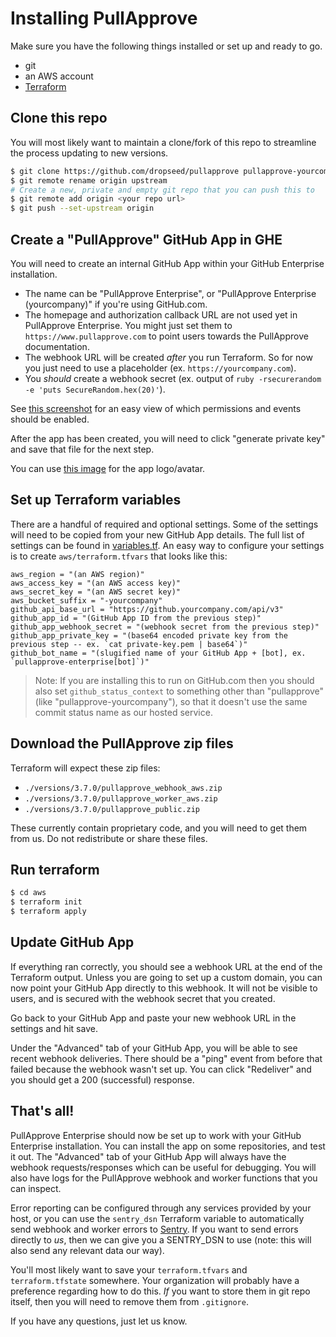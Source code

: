 # Installing PullApprove

Make sure you have the following things installed or set up and ready to go.

- git
- an AWS account
- [Terraform](https://www.terraform.io/downloads.html)

## Clone this repo

You will most likely want to maintain a clone/fork of this repo to streamline the process updating to new versions.

```sh
$ git clone https://github.com/dropseed/pullapprove pullapprove-yourcompany
$ git remote rename origin upstream
# Create a new, private and empty git repo that you can push this to
$ git remote add origin <your repo url>
$ git push --set-upstream origin
```

## Create a "PullApprove" GitHub App in GHE

You will need to create an internal GitHub App within your GitHub Enterprise
installation.

- The name can be "PullApprove Enterprise", or "PullApprove Enterprise (yourcompany)" if you're using GitHub.com.
- The homepage and authorization callback URL are not used yet in PullApprove Enterprise. You might just set them to `https://www.pullapprove.com` to point users towards the PullApprove documentation.
- The webhook URL will be created *after* you run Terraform. So for now you just need to use a placeholder (ex. `https://yourcompany.com`).
- You *should* create a webhook secret (ex. output of `ruby -rsecurerandom -e 'puts SecureRandom.hex(20)'`).

See [this screenshot](img/github-app-settings.png) for an easy view of
which permissions and events should be enabled.

After the app has been created, you will need to click "generate private key"
and save that file for the next step.

You can use [this image](img/github-app-logo.png) for the app logo/avatar.

## Set up Terraform variables

There are a handful of required and optional settings. Some of the settings will
need to be copied from your new GitHub App details. The full list of settings
can be found in [variables.tf](aws/variables.tf). An easy way to configure your
settings is to create `aws/terraform.tfvars` that looks like this:

```hcl
aws_region = "(an AWS region)"
aws_access_key = "(an AWS access key)"
aws_secret_key = "(an AWS secret key)"
aws_bucket_suffix = "-yourcompany"
github_api_base_url = "https://github.yourcompany.com/api/v3"
github_app_id = "(GitHub App ID from the previous step)"
github_app_webhook_secret = "(webhook secret from the previous step)"
github_app_private_key = "(base64 encoded private key from the previous step -- ex. `cat private-key.pem | base64`)"
github_bot_name = "(slugified name of your GitHub App + [bot], ex. `pullapprove-enterprise[bot]`)"
```

> Note: If you are installing this to run on GitHub.com then you should also set `github_status_context` to something other than "pullapprove" (like "pullapprove-yourcompany"), so that it doesn't use the same commit status name as our hosted service.

## Download the PullApprove zip files

Terraform will expect these zip files:

- `./versions/3.7.0/pullapprove_webhook_aws.zip`
- `./versions/3.7.0/pullapprove_worker_aws.zip`
- `./versions/3.7.0/pullapprove_public.zip`

These currently contain proprietary code,
and you will need to get them from us.
Do not redistribute or share these files.

## Run terraform

```sh
$ cd aws
$ terraform init
$ terraform apply
```

## Update GitHub App

If everything ran correctly, you should see a webhook URL at the end of the
Terraform output. Unless you are going to set up a custom domain, you can now
point your GitHub App directly to this webhook. It will not be visible to users,
and is secured with the webhook secret that you created.

Go back to your GitHub App and paste your new webhook URL in the settings and
hit save.

Under the "Advanced" tab of your GitHub App, you will be able to see recent
webhook deliveries. There should be a "ping" event from before that failed
because the webhook wasn't set up. You can click "Redeliver" and you should get
a 200 (successful) response.

## That's all!

PullApprove Enterprise should now be set up to work with your GitHub Enterprise
installation. You can install the app on some repositories, and test it out. The
"Advanced" tab of your GitHub App will always have the webhook
requests/responses which can be useful for debugging. You will also have logs
for the PullApprove webhook and worker functions that you can inspect.

Error reporting can be configured through any services provided by your host, or
you can use the `sentry_dsn` Terraform variable to automatically send webhook
and worker errors to [Sentry](https://sentry.io). If you want to send errors
directly to *us*, then we can give you a SENTRY_DSN to use (note: this will also
send any relevant data our way).

You'll most likely want to save your `terraform.tfvars` and `terraform.tfstate`
somewhere. Your organization will probably have a preference regarding how to do
this. *If* you want to store them in git repo itself, then you will need
to remove them from `.gitignore`.

If you have any questions, just let us know.
